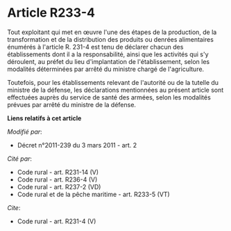 # Article R233-4

Tout exploitant qui met en œuvre l'une des étapes de la production, de la transformation et de la distribution des produits
ou denrées alimentaires énumérés à l'article R. 231-4 est tenu de déclarer chacun des établissements dont il a la
responsabilité, ainsi que les activités qui s'y déroulent, au préfet du lieu d'implantation de l'établissement, selon les
modalités déterminées par arrêté du ministre chargé de l'agriculture. 

Toutefois, pour les établissements relevant de l'autorité ou de la tutelle du ministre de la défense, les déclarations
mentionnées au présent article sont effectuées auprès du service de santé des armées, selon les modalités prévues par arrêté
du ministre de la défense.

**Liens relatifs à cet article**

_Modifié par_:

  - Décret n°2011-239 du 3 mars 2011 - art. 2

_Cité par_:

  - Code rural - art. R231-14 (V)
  - Code rural - art. R236-4 (V)
  - Code rural - art. R237-2 (VD)
  - Code rural et de la pêche maritime - art. R233-5 (VT)

_Cite_:

  - Code rural - art. R231-4 (V)
